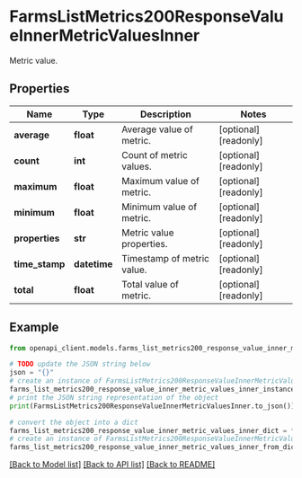 # FarmsListMetrics200ResponseValueInnerMetricValuesInner

Metric value.

## Properties

Name | Type | Description | Notes
------------ | ------------- | ------------- | -------------
**average** | **float** | Average value of metric. | [optional] [readonly] 
**count** | **int** | Count of metric values. | [optional] [readonly] 
**maximum** | **float** | Maximum value of metric. | [optional] [readonly] 
**minimum** | **float** | Minimum value of metric. | [optional] [readonly] 
**properties** | **str** | Metric value properties. | [optional] [readonly] 
**time_stamp** | **datetime** | Timestamp of metric value. | [optional] [readonly] 
**total** | **float** | Total value of metric. | [optional] [readonly] 

## Example

```python
from openapi_client.models.farms_list_metrics200_response_value_inner_metric_values_inner import FarmsListMetrics200ResponseValueInnerMetricValuesInner

# TODO update the JSON string below
json = "{}"
# create an instance of FarmsListMetrics200ResponseValueInnerMetricValuesInner from a JSON string
farms_list_metrics200_response_value_inner_metric_values_inner_instance = FarmsListMetrics200ResponseValueInnerMetricValuesInner.from_json(json)
# print the JSON string representation of the object
print(FarmsListMetrics200ResponseValueInnerMetricValuesInner.to_json())

# convert the object into a dict
farms_list_metrics200_response_value_inner_metric_values_inner_dict = farms_list_metrics200_response_value_inner_metric_values_inner_instance.to_dict()
# create an instance of FarmsListMetrics200ResponseValueInnerMetricValuesInner from a dict
farms_list_metrics200_response_value_inner_metric_values_inner_from_dict = FarmsListMetrics200ResponseValueInnerMetricValuesInner.from_dict(farms_list_metrics200_response_value_inner_metric_values_inner_dict)
```
[[Back to Model list]](../README.md#documentation-for-models) [[Back to API list]](../README.md#documentation-for-api-endpoints) [[Back to README]](../README.md)


